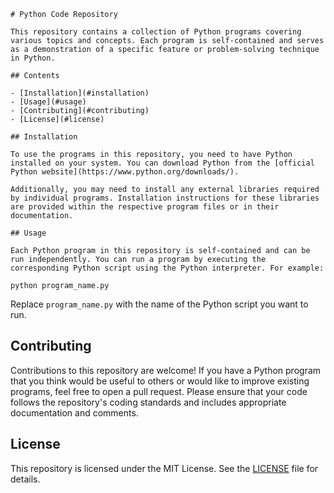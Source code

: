 ```
# Python Code Repository

This repository contains a collection of Python programs covering various topics and concepts. Each program is self-contained and serves as a demonstration of a specific feature or problem-solving technique in Python.

## Contents

- [Installation](#installation)
- [Usage](#usage)
- [Contributing](#contributing)
- [License](#license)

## Installation

To use the programs in this repository, you need to have Python installed on your system. You can download Python from the [official Python website](https://www.python.org/downloads/).

Additionally, you may need to install any external libraries required by individual programs. Installation instructions for these libraries are provided within the respective program files or in their documentation.

## Usage

Each Python program in this repository is self-contained and can be run independently. You can run a program by executing the corresponding Python script using the Python interpreter. For example:

python program_name.py
```

Replace `program_name.py` with the name of the Python script you want to run.

## Contributing

Contributions to this repository are welcome! If you have a Python program that you think would be useful to others or would like to improve existing programs, feel free to open a pull request. Please ensure that your code follows the repository's coding standards and includes appropriate documentation and comments.

## License

This repository is licensed under the MIT License. See the [LICENSE](LICENSE) file for details.
```